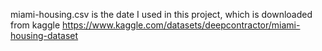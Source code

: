 miami-housing.csv is the date I used in this project, which is downloaded from kaggle https://www.kaggle.com/datasets/deepcontractor/miami-housing-dataset
